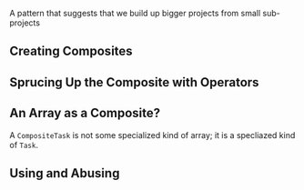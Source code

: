 A pattern that suggests that we build up bigger projects from small sub-projects

## Creating Composites

## Sprucing Up the Composite with Operators

## An Array as a Composite?

A `CompositeTask` is not some specialized kind of array; it is a specliazed kind of `Task`.

## Using and Abusing

